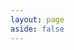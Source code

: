 ```yaml
---
layout: page
aside: false
---
```


<script setup>
import {
  VPTeamPage,
  VPTeamPageTitle,
  VPTeamMembers
} from 'vitepress/theme'

const members = [
  {
    avatar: 'https://www.github.com/wmh1024.png',
    name: 'wmh',
    title: 'Creator',
    links: [
      { icon: 'github', link: 'https://github.com/wmh1024' },
    ]
  },
  {
    avatar: 'https://www.github.com/ljx619.png',
    name: 'ljx619',
    title: 'Creator',
    links: [
      { icon: 'github', link: 'https://github.com/ljx619' },
    ]
  },
  {
    avatar: 'https://www.github.com/lihuibear4.png',
    name: 'lihuibear4',
    title: 'Creator',
    links: [
      { icon: 'github', link: 'https://github.com/lihuibear4' },
    ]
  },
  {
    avatar: 'https://www.github.com/smg1205.png',
    name: 'smg1205',
    title: 'Creator',
    links: [
      { icon: 'github', link: 'https://github.com/smg1205' },
    ]
  },
]
</script>

<VPTeamPage>
  <VPTeamPageTitle>
    <template #title>
      开发团队
    </template>
    <template #lead>
      运维文档: 让安装、部署更简单
    </template>
  </VPTeamPageTitle>
  <VPTeamMembers
    size="small"
    :members="members"
  />
</VPTeamPage>
